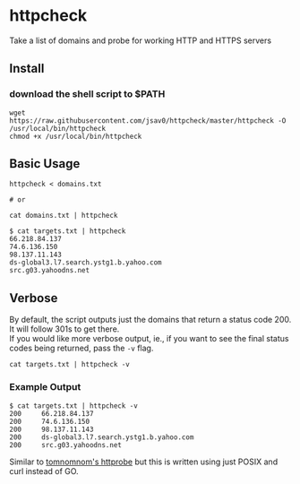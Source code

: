 # httpcheck
Take a list of domains and probe for working HTTP and HTTPS servers

## Install
### download the shell script to $PATH
```
wget https://raw.githubusercontent.com/jsav0/httpcheck/master/httpcheck -O /usr/local/bin/httpcheck
chmod +x /usr/local/bin/httpcheck
```

## Basic Usage
```
httpcheck < domains.txt

# or

cat domains.txt | httpcheck
```

```
$ cat targets.txt | httpcheck
66.218.84.137
74.6.136.150
98.137.11.143
ds-global3.l7.search.ystg1.b.yahoo.com
src.g03.yahoodns.net
```

## Verbose
By default, the script outputs just the domains that return a status code 200. It will follow 301s to get there.   
If you would like more verbose output, ie., if you want to see the final status codes being returned, pass the `-v` flag. 
```
cat targets.txt | httpcheck -v
```

### Example Output
```
$ cat targets.txt | httpcheck -v
200     66.218.84.137
200     74.6.136.150
200     98.137.11.143
200     ds-global3.l7.search.ystg1.b.yahoo.com
200     src.g03.yahoodns.net
```

Similar to [tomnomnom's httprobe](https://github.com/tomnomnom/httprobe) but this is written using just POSIX and curl instead of GO.
